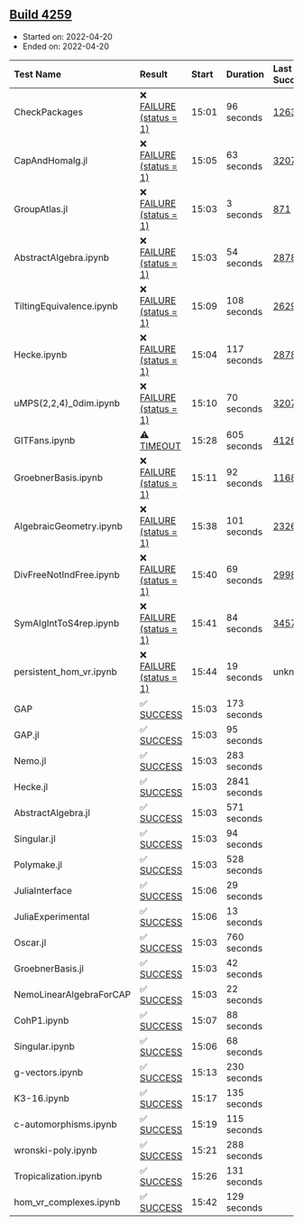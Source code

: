 ## [Build 4259](https://oscarci.mathematik.uni-kl.de/job/oscar-stable/4259/)

* Started on: 2022-04-20
* Ended on: 2022-04-20

| Test Name    | Result | Start | Duration | Last Success | First Failure |
|:-------------|:-------|:------|:---------|:-------------|:--------------|
| CheckPackages | ❌ [FAILURE (status = 1)](https://oscarci.mathematik.uni-kl.de/job/oscar-stable/4259/artifact/logs/build-4259/CheckPackages.log) | 15:01 | 96 seconds | [1263](https://oscarci.mathematik.uni-kl.de/job/oscar-stable/1263/) | [1264](https://oscarci.mathematik.uni-kl.de/job/oscar-stable/1264/) |
| CapAndHomalg.jl | ❌ [FAILURE (status = 1)](https://oscarci.mathematik.uni-kl.de/job/oscar-stable/4259/artifact/logs/build-4259/CapAndHomalg.jl.log) | 15:05 | 63 seconds | [3207](https://oscarci.mathematik.uni-kl.de/job/oscar-stable/3207/) | [3208](https://oscarci.mathematik.uni-kl.de/job/oscar-stable/3208/) |
| GroupAtlas.jl | ❌ [FAILURE (status = 1)](https://oscarci.mathematik.uni-kl.de/job/oscar-stable/4259/artifact/logs/build-4259/GroupAtlas.jl.log) | 15:03 | 3 seconds | [871](https://oscarci.mathematik.uni-kl.de/job/oscar-stable/871/) | [872](https://oscarci.mathematik.uni-kl.de/job/oscar-stable/872/) |
| AbstractAlgebra.ipynb | ❌ [FAILURE (status = 1)](https://oscarci.mathematik.uni-kl.de/job/oscar-stable/4259/artifact/logs/build-4259/AbstractAlgebra.ipynb.log) | 15:03 | 54 seconds | [2878](https://oscarci.mathematik.uni-kl.de/job/oscar-stable/2878/) | [2879](https://oscarci.mathematik.uni-kl.de/job/oscar-stable/2879/) |
| TiltingEquivalence.ipynb | ❌ [FAILURE (status = 1)](https://oscarci.mathematik.uni-kl.de/job/oscar-stable/4259/artifact/logs/build-4259/TiltingEquivalence.ipynb.log) | 15:09 | 108 seconds | [2629](https://oscarci.mathematik.uni-kl.de/job/oscar-stable/2629/) | [2630](https://oscarci.mathematik.uni-kl.de/job/oscar-stable/2630/) |
| Hecke.ipynb | ❌ [FAILURE (status = 1)](https://oscarci.mathematik.uni-kl.de/job/oscar-stable/4259/artifact/logs/build-4259/Hecke.ipynb.log) | 15:04 | 117 seconds | [2878](https://oscarci.mathematik.uni-kl.de/job/oscar-stable/2878/) | [2879](https://oscarci.mathematik.uni-kl.de/job/oscar-stable/2879/) |
| uMPS(2,2,4)_0dim.ipynb | ❌ [FAILURE (status = 1)](https://oscarci.mathematik.uni-kl.de/job/oscar-stable/4259/artifact/logs/build-4259/uMPS-2-2-4-_0dim.ipynb.log) | 15:10 | 70 seconds | [3207](https://oscarci.mathematik.uni-kl.de/job/oscar-stable/3207/) | [3208](https://oscarci.mathematik.uni-kl.de/job/oscar-stable/3208/) |
| GITFans.ipynb | ⚠ [TIMEOUT](https://oscarci.mathematik.uni-kl.de/job/oscar-stable/4259/artifact/logs/build-4259/GITFans.ipynb.log) | 15:28 | 605 seconds | [4126](https://oscarci.mathematik.uni-kl.de/job/oscar-stable/4126/) | [4127](https://oscarci.mathematik.uni-kl.de/job/oscar-stable/4127/) |
| GroebnerBasis.ipynb | ❌ [FAILURE (status = 1)](https://oscarci.mathematik.uni-kl.de/job/oscar-stable/4259/artifact/logs/build-4259/GroebnerBasis.ipynb.log) | 15:11 | 92 seconds | [1168](https://oscarci.mathematik.uni-kl.de/job/oscar-stable/1168/) | [1169](https://oscarci.mathematik.uni-kl.de/job/oscar-stable/1169/) |
| AlgebraicGeometry.ipynb | ❌ [FAILURE (status = 1)](https://oscarci.mathematik.uni-kl.de/job/oscar-stable/4259/artifact/logs/build-4259/AlgebraicGeometry.ipynb.log) | 15:38 | 101 seconds | [2326](https://oscarci.mathematik.uni-kl.de/job/oscar-stable/2326/) | [2327](https://oscarci.mathematik.uni-kl.de/job/oscar-stable/2327/) |
| DivFreeNotIndFree.ipynb | ❌ [FAILURE (status = 1)](https://oscarci.mathematik.uni-kl.de/job/oscar-stable/4259/artifact/logs/build-4259/DivFreeNotIndFree.ipynb.log) | 15:40 | 69 seconds | [2998](https://oscarci.mathematik.uni-kl.de/job/oscar-stable/2998/) | [2999](https://oscarci.mathematik.uni-kl.de/job/oscar-stable/2999/) |
| SymAlgIntToS4rep.ipynb | ❌ [FAILURE (status = 1)](https://oscarci.mathematik.uni-kl.de/job/oscar-stable/4259/artifact/logs/build-4259/SymAlgIntToS4rep.ipynb.log) | 15:41 | 84 seconds | [3457](https://oscarci.mathematik.uni-kl.de/job/oscar-stable/3457/) | [3458](https://oscarci.mathematik.uni-kl.de/job/oscar-stable/3458/) |
| persistent_hom_vr.ipynb | ❌ [FAILURE (status = 1)](https://oscarci.mathematik.uni-kl.de/job/oscar-stable/4259/artifact/logs/build-4259/persistent_hom_vr.ipynb.log) | 15:44 | 19 seconds | unknown | unknown |
| GAP | ✅ [SUCCESS](https://oscarci.mathematik.uni-kl.de/job/oscar-stable/4259/artifact/logs/build-4259/GAP.log) | 15:03 | 173 seconds |  |  |
| GAP.jl | ✅ [SUCCESS](https://oscarci.mathematik.uni-kl.de/job/oscar-stable/4259/artifact/logs/build-4259/GAP.jl.log) | 15:03 | 95 seconds |  |  |
| Nemo.jl | ✅ [SUCCESS](https://oscarci.mathematik.uni-kl.de/job/oscar-stable/4259/artifact/logs/build-4259/Nemo.jl.log) | 15:03 | 283 seconds |  |  |
| Hecke.jl | ✅ [SUCCESS](https://oscarci.mathematik.uni-kl.de/job/oscar-stable/4259/artifact/logs/build-4259/Hecke.jl.log) | 15:03 | 2841 seconds |  |  |
| AbstractAlgebra.jl | ✅ [SUCCESS](https://oscarci.mathematik.uni-kl.de/job/oscar-stable/4259/artifact/logs/build-4259/AbstractAlgebra.jl.log) | 15:03 | 571 seconds |  |  |
| Singular.jl | ✅ [SUCCESS](https://oscarci.mathematik.uni-kl.de/job/oscar-stable/4259/artifact/logs/build-4259/Singular.jl.log) | 15:03 | 94 seconds |  |  |
| Polymake.jl | ✅ [SUCCESS](https://oscarci.mathematik.uni-kl.de/job/oscar-stable/4259/artifact/logs/build-4259/Polymake.jl.log) | 15:03 | 528 seconds |  |  |
| JuliaInterface | ✅ [SUCCESS](https://oscarci.mathematik.uni-kl.de/job/oscar-stable/4259/artifact/logs/build-4259/JuliaInterface.log) | 15:06 | 29 seconds |  |  |
| JuliaExperimental | ✅ [SUCCESS](https://oscarci.mathematik.uni-kl.de/job/oscar-stable/4259/artifact/logs/build-4259/JuliaExperimental.log) | 15:06 | 13 seconds |  |  |
| Oscar.jl | ✅ [SUCCESS](https://oscarci.mathematik.uni-kl.de/job/oscar-stable/4259/artifact/logs/build-4259/Oscar.jl.log) | 15:03 | 760 seconds |  |  |
| GroebnerBasis.jl | ✅ [SUCCESS](https://oscarci.mathematik.uni-kl.de/job/oscar-stable/4259/artifact/logs/build-4259/GroebnerBasis.jl.log) | 15:03 | 42 seconds |  |  |
| NemoLinearAlgebraForCAP | ✅ [SUCCESS](https://oscarci.mathematik.uni-kl.de/job/oscar-stable/4259/artifact/logs/build-4259/NemoLinearAlgebraForCAP.log) | 15:03 | 22 seconds |  |  |
| CohP1.ipynb | ✅ [SUCCESS](https://oscarci.mathematik.uni-kl.de/job/oscar-stable/4259/artifact/logs/build-4259/CohP1.ipynb.log) | 15:07 | 88 seconds |  |  |
| Singular.ipynb | ✅ [SUCCESS](https://oscarci.mathematik.uni-kl.de/job/oscar-stable/4259/artifact/logs/build-4259/Singular.ipynb.log) | 15:06 | 68 seconds |  |  |
| g-vectors.ipynb | ✅ [SUCCESS](https://oscarci.mathematik.uni-kl.de/job/oscar-stable/4259/artifact/logs/build-4259/g-vectors.ipynb.log) | 15:13 | 230 seconds |  |  |
| K3-16.ipynb | ✅ [SUCCESS](https://oscarci.mathematik.uni-kl.de/job/oscar-stable/4259/artifact/logs/build-4259/K3-16.ipynb.log) | 15:17 | 135 seconds |  |  |
| c-automorphisms.ipynb | ✅ [SUCCESS](https://oscarci.mathematik.uni-kl.de/job/oscar-stable/4259/artifact/logs/build-4259/c-automorphisms.ipynb.log) | 15:19 | 115 seconds |  |  |
| wronski-poly.ipynb | ✅ [SUCCESS](https://oscarci.mathematik.uni-kl.de/job/oscar-stable/4259/artifact/logs/build-4259/wronski-poly.ipynb.log) | 15:21 | 288 seconds |  |  |
| Tropicalization.ipynb | ✅ [SUCCESS](https://oscarci.mathematik.uni-kl.de/job/oscar-stable/4259/artifact/logs/build-4259/Tropicalization.ipynb.log) | 15:26 | 131 seconds |  |  |
| hom_vr_complexes.ipynb | ✅ [SUCCESS](https://oscarci.mathematik.uni-kl.de/job/oscar-stable/4259/artifact/logs/build-4259/hom_vr_complexes.ipynb.log) | 15:42 | 129 seconds |  |  |
